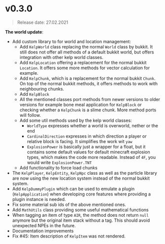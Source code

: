 # v0.3.0
> Release date: 27.02.2021

**The world update**:
* Add custom library to for world and location management:
  * Add `KelpWorld` class replacing the normal `World` class by bukkit. It still does not offer all methods of a default bukkit world, but offers integration with other kelp world classes.
  * Add `KelpLocation` offering a replacement for the normal bukkit `Location`. It offers some more methods for vector calculation for example.
  * Add `KelpChunk`, which is a replacement for the normal bukkit `Chunk`. On top of the normal bukkit methods, it offers methods to work with neighbouring chunks.
  * Add `KelpBlock`
  * All the mentioned classes port methods from newer versions to older versions for example bone meal application for `KelpBlock` or checking whether a `KelpChunk` is a slime chunk. More method ports will follow.
  * Add some util methods used by the kelp world classes:
    * `WorldType` expresses whether a world is overworld, nether or the end
    * `CardinalDirection` expresses in which direction a player or relative block is facing. It simplifies the work wit `yaw` 
    * `ExplosionPower` is basically just a wrapper for a float, but it contains some default values for default minecraft explosion types, which makes the code more readable. Instead of `4F`, you would write `ExplosionPower.TNT`
  * Add functionality to force load chunks
* The `KelpPlayer`, `KelpEntity`, `KelpNpc` class as well as the particle library are now using the new location system instead of the normal bukkit system.
* Add `KelpDummyPlugin` which can be used to emulate a plugin (`KelpApplication`) when developing core features where providing a plugin instance is needed.   
* Fix some material sub ids of the above mentioned ones.
* Add `MathUtils` class providing some useful mathematical functions
* When tagging an item of type `AIR`, the method does not return `null` anymore but the original item stack without a tag. This should avoid unexpected NPEs in the future.
* Documentation improvements
* Fix #45: Item description of `KelpItem` was not rendered.
















